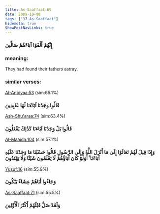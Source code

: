 ```yaml
---
title: As-Saaffaat:69
date: 2009-10-08
tags: ["37.As-Saaffaat"]
hidemeta: true 
ShowPostNavLinks: true 
---
```

### إِنَّهُمْ أَلْفَوْا آبَاءَهُمْ ضَالِّينَ
### meaning: 
They had found their fathers astray,
### similar verses: 

[Al-Anbiyaa:53](/21/53) (sim:65.1%)

### قَالُوا وَجَدْنَا آبَاءَنَا لَهَا عَابِدِينَ

[Ash-Shu'araa:74](/26/74) (sim:63.4%)

### قَالُوا بَلْ وَجَدْنَا آبَاءَنَا كَذَٰلِكَ يَفْعَلُونَ

[Al-Maaida:104](/5/104) (sim:57.1%)

### وَإِذَا قِيلَ لَهُمْ تَعَالَوْا إِلَىٰ مَا أَنْزَلَ اللَّهُ وَإِلَى الرَّسُولِ قَالُوا حَسْبُنَا مَا وَجَدْنَا عَلَيْهِ آبَاءَنَا ۚ أَوَلَوْ كَانَ آبَاؤُهُمْ لَا يَعْلَمُونَ شَيْئًا وَلَا يَهْتَدُونَ

[Yusuf:16](/12/16) (sim:55.9%)

### وَجَاءُوا أَبَاهُمْ عِشَاءً يَبْكُونَ

[As-Saaffaat:71](/37/71) (sim:55.5%)

### وَلَقَدْ ضَلَّ قَبْلَهُمْ أَكْثَرُ الْأَوَّلِينَ
